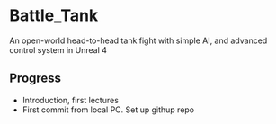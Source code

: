 # Battle_Tank
An open-world head-to-head tank fight with simple AI, and advanced control system in Unreal 4

## Progress
* Introduction, first lectures
* First commit from local PC. Set up githup repo